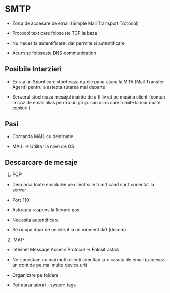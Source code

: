 # SMTP

- Zona de accesare de email (Simple Mail Transport Trotocol)

- Protocol text care foloseste TCP la baza

- Nu necesita autentificare, dar permite si autentificare

- Acum se foloseste DNS communication

## Posibile Intarzieri

- Exista un Spool care stocheaza datele pana ajung la MTA (Mail Transfer Agent) pentru a astepta rutarea mai departe

- Serverul stocheaza mesajul inainte de a fi livrat pe masina client (comun in caz de email alias pentru un grup. sau alias care trimite la mai multe conturi.)

## Pasi

- Comanda MAIL cu destinatie

- MAIL -> Utilitar la nivel de OS

## Descarcare de mesaje

1. POP

- Descarca toate emailurile pe client si le trimit cand sunt conectat la server

- Port 110

- Asteapta raspuns la fiecare pas

- Necesita autentificare

- Se ocupa doar de un client la un moment dat (decom)

2. IMAP

- Internet Message Access Protocol -> Folosit astazi

- Ne conectam cu mai multi clienti simultan la o casuta de email (accesez un cont de pe mai multe device uri)

- Organizare pe foldere

- Pot atasa taburi - system tags
